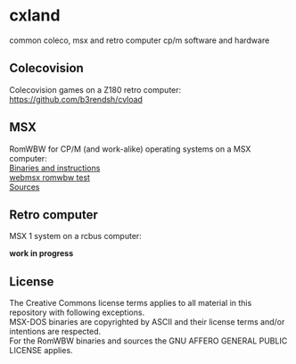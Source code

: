 # cxland
common coleco, msx and retro computer cp/m software and hardware

## Colecovision

Colecovision games on a Z180 retro computer:  
https://github.com/b3rendsh/cvload

## MSX

RomWBW for CP/M (and work-alike) operating systems on a MSX computer:  
[Binaries and instructions](msx/bin)  
[webmsx romwbw test](https://webmsx.org/?MACHINE=MSX2E&RAMMAPPER_SIZE=2048&HARDDISK_URL=https://drive.usercontent.google.com/download?id=1lQBfm3Im3guW6nKrGnGQIzwMFiWn7H08)  
[Sources](https://github.com/b3rendsh/RomWBW)

## Retro computer

MSX 1 system on a rcbus computer:

**work in progress**

## License

The Creative Commons license terms applies to all material in this repository with following exceptions.  
MSX-DOS binaries are copyrighted by ASCII and their license terms and/or intentions are respected.  
For the RomWBW binaries and sources the GNU AFFERO GENERAL PUBLIC LICENSE applies.
